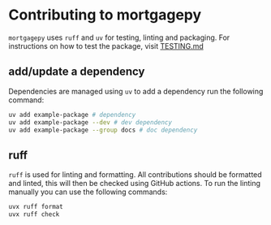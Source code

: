 # Contributing to mortgagepy

`mortgagepy` uses `ruff` and `uv` for testing, linting and packaging. For
instructions on how to test the package, visit [TESTING.md](./TESTING.md)

## add/update a dependency

Dependencies are managed using `uv` to add a dependency run the following command:

```bash
uv add example-package # dependency
uv add example-package --dev # dev dependency
uv add example-package --group docs # doc dependency
```

## ruff

`ruff` is used for linting and formatting. All contributions should be formatted
and linted, this will then be checked using GitHub actions. To run the linting
manually you can use the following commands:

```bash
uvx ruff format
uvx ruff check
```
